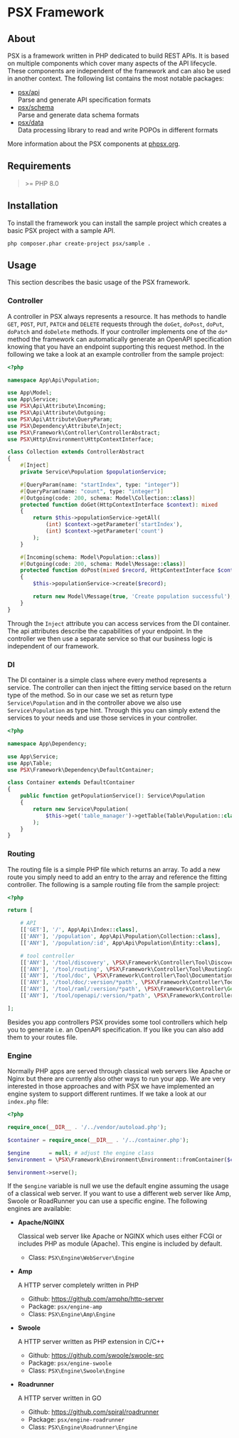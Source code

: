 
# PSX Framework

## About

PSX is a framework written in PHP dedicated to build REST APIs. It is based on multiple components which cover many
aspects of the API lifecycle. These components are independent of the framework and can also be used in another context.
The following list contains the most notable packages:

- [psx/api](https://github.com/apioo/psx-api)  
  Parse and generate API specification formats
- [psx/schema](https://github.com/apioo/psx-schema)  
  Parse and generate data schema formats
- [psx/data](https://github.com/apioo/psx-data)  
  Data processing library to read and write POPOs in different formats

More information about the PSX components at [phpsx.org](https://phpsx.org/).

## Requirements

> &gt;= PHP 8.0

## Installation

To install the framework you can install the sample project which creates a basic PSX project with a sample API.

    php composer.phar create-project psx/sample .

## Usage

This section describes the basic usage of the PSX framework.

### Controller

A controller in PSX always represents a resource. It has methods to handle `GET`, `POST`, `PUT`, `PATCH` and `DELETE`
requests through the `doGet`, `doPost`, `doPut`, `doPatch` and `doDelete` methods. If your controller implements one of
the `do*` method the framework can automatically generate an OpenAPI specification knowing that you have an endpoint
supporting this request method. In the following we take a look at an example controller from the sample project:

```php
<?php

namespace App\Api\Population;

use App\Model;
use App\Service;
use PSX\Api\Attribute\Incoming;
use PSX\Api\Attribute\Outgoing;
use PSX\Api\Attribute\QueryParam;
use PSX\Dependency\Attribute\Inject;
use PSX\Framework\Controller\ControllerAbstract;
use PSX\Http\Environment\HttpContextInterface;

class Collection extends ControllerAbstract
{
    #[Inject]
    private Service\Population $populationService;

    #[QueryParam(name: "startIndex", type: "integer")]
    #[QueryParam(name: "count", type: "integer")]
    #[Outgoing(code: 200, schema: Model\Collection::class)]
    protected function doGet(HttpContextInterface $context): mixed
    {
        return $this->populationService->getAll(
            (int) $context->getParameter('startIndex'),
            (int) $context->getParameter('count')
        );
    }

    #[Incoming(schema: Model\Population::class)]
    #[Outgoing(code: 200, schema: Model\Message::class)]
    protected function doPost(mixed $record, HttpContextInterface $context): Model\Message
    {
        $this->populationService->create($record);

        return new Model\Message(true, 'Create population successful');
    }
}

```

Through the `Inject` attribute you can access services from the DI container. The api attributes describe the
capabilities of your endpoint. In the controller we then use a separate service so that our business logic is
independent of our framework.

### DI

The DI container is a simple class where every method represents a service. The controller can then inject the fitting
service based on the return type of the method. So in our case we set as return type `Service\Population` and in the
controller above we also use `Service\Population` as type hint. Through this you can simply extend the services to your
needs and use those services in your controller.

```php
<?php

namespace App\Dependency;

use App\Service;
use App\Table;
use PSX\Framework\Dependency\DefaultContainer;

class Container extends DefaultContainer
{
    public function getPopulationService(): Service\Population
    {
        return new Service\Population(
            $this->get('table_manager')->getTable(Table\Population::class)
        );
    }
}

```

### Routing

The routing file is a simple PHP file which returns an array. To add a new route you simply need to add an entry to the
array and reference the fitting controller. The following is a sample routing file from the sample project:

```php
<?php

return [

    # API
    [['GET'], '/', App\Api\Index::class],
    [['ANY'], '/population', App\Api\Population\Collection::class],
    [['ANY'], '/population/:id', App\Api\Population\Entity::class],

    # tool controller
    [['ANY'], '/tool/discovery', \PSX\Framework\Controller\Tool\DiscoveryController::class],
    [['ANY'], '/tool/routing', \PSX\Framework\Controller\Tool\RoutingController::class],
    [['ANY'], '/tool/doc', \PSX\Framework\Controller\Tool\Documentation\IndexController::class],
    [['ANY'], '/tool/doc/:version/*path', \PSX\Framework\Controller\Tool\Documentation\DetailController::class],
    [['ANY'], '/tool/raml/:version/*path', \PSX\Framework\Controller\Generator\RamlController::class],
    [['ANY'], '/tool/openapi/:version/*path', \PSX\Framework\Controller\Generator\OpenAPIController::class],

];

```

Besides you app controllers PSX provides some tool controllers which help you to generate i.e. an OpenAPI specification.
If you like you can also add them to your routes file.

### Engine

Normally PHP apps are served through classical web servers like Apache or Nginx but there are currently also other ways
to run your app. We are very interested in those approaches and with PSX we have implemented an engine system to support
different runtimes. If we take a look at our `index.php` file:

```php
<?php

require_once(__DIR__ . '/../vendor/autoload.php');

$container = require_once(__DIR__ . '/../container.php');

$engine      = null; # adjust the engine class
$environment = \PSX\Framework\Environment\Environment::fromContainer($container, $engine);

$environment->serve();

```

If the `$engine` variable is null we use the default engine assuming the usage of a classical web server. If you want to
use a different web server like Amp, Swoole or RoadRunner you can use a specific engine. The following engines are
available:

* **Apache/NGINX**

  Classical web server like Apache or NGINX which uses either FCGI or includes
  PHP as module (Apache). This engine is included by default.

  * Class: `PSX\Engine\WebServer\Engine`

* **Amp**

  A HTTP server completely written in PHP

  * Github: https://github.com/amphp/http-server
  * Package: `psx/engine-amp`
  * Class: `PSX\Engine\Amp\Engine`

* **Swoole**

  A HTTP server written as PHP extension in C/C++

  * Github: https://github.com/swoole/swoole-src
  * Package: `psx/engine-swoole`
  * Class: `PSX\Engine\Swoole\Engine`

* **Roadrunner**

  A HTTP server written in GO

  * Github: https://github.com/spiral/roadrunner
  * Package: `psx/engine-roadrunner`
  * Class: `PSX\Engine\Roadrunner\Engine`
